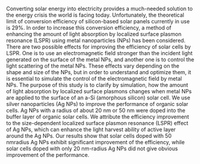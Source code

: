 Converting solar energy into electricity provides a much-needed solution to the energy
crisis the world is facing today. Unfortunately, the theoretical limit of conversion efficiency
of silicon-based solar panels currently in use is 29%. In order to increase this conversion
efficiency, a method of enhancing the amount of light absorption by localized surface
plasmon resonance (LSPR) using metal nanoparticles (NPs) has been considered.
There are two possible effects for improving the efficiency of solar cells by LSPR. One is
to use an electromagnetic field stronger than the incident light generated on the surface of
the metal NPs, and another one is to control the light scattering of the metal NPs. These
effects vary depending on the shape and size of the NPs, but in order to understand and
optimize them, it is essential to simulate the control of the electromagnetic field by metal
NPs.
The purpose of this study is to clarify by simulation, how the amount of light absorption
by localized surface plasmons changes when metal NPs are applied to the surface of an
a-Si (amorphous silicon) solar cell.
We use silver nanoparticles (Ag NPs) to improve the performance of organic solar cells.
Ag NPs with a radius of about 20 nm or 50 nm were doped into the buffer layer of organic
solar cells. We attribute the efficiency improvement to the size-dependent localized surface
plasmon resonance (LSPR) effect of Ag NPs, which can enhance the light harvest ability
of active layer around the Ag NPs. Our results show that solar cells doped with 50 nmradius
Ag NPs exhibit significant improvement of the efficiency, while solar cells doped
with only 20 nm-radius Ag NPs did not give obvious improvement of the performance.
